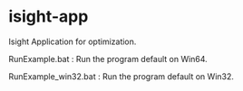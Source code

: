 isight-app
==========

Isight Application for optimization.

RunExample.bat       : Run the program default on Win64.

RunExample_win32.bat : Run the program default on Win32.